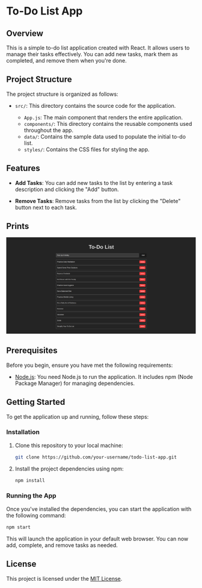 # To-Do List App

## Overview

This is a simple to-do list application created with React. It allows users to manage their tasks effectively. You can add new tasks, mark them as completed, and remove them when you're done.

## Project Structure

The project structure is organized as follows:

- `src/`: This directory contains the source code for the application.

  - `App.js`: The main component that renders the entire application.
  - `components/`: This directory contains the reusable components used throughout the app.
  - `data/`: Contains the sample data used to populate the initial to-do list.
  - `styles/`: Contains the CSS files for styling the app.

## Features

- **Add Tasks**: You can add new tasks to the list by entering a task description and clicking the "Add" button.

- **Remove Tasks**: Remove tasks from the list by clicking the "Delete" button next to each task.

## Prints
<p align="center">
  <img src="img/01.png" />
</p>

## Prerequisites

Before you begin, ensure you have met the following requirements:

- [Node.js](https://nodejs.org/): You need Node.js to run the application. It includes npm (Node Package Manager) for managing dependencies.

## Getting Started

To get the application up and running, follow these steps:

### Installation

1. Clone this repository to your local machine:

   ```bash
   git clone https://github.com/your-username/todo-list-app.git
   ```

2. Install the project dependencies using npm:

   ```bash
   npm install
   ```

### Running the App

Once you've installed the dependencies, you can start the application with the following command:

```bash
npm start
```

This will launch the application in your default web browser. You can now add, complete, and remove tasks as needed.

## License

This project is licensed under the [MIT License](LICENSE.md).
